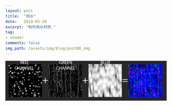 ```yaml
---
layout: post
title:  "雨水"
date:   2019-03-20
excerpt: "制作雨水材质."
tag:
- shader
comments: false
img_path: /assets/img/blog/post08_img
---
```




<img src="assets\img\blog\post08_img/Texture_Packing.jpg" width="1024">